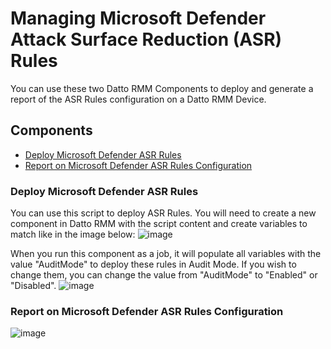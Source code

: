 # Managing Microsoft Defender Attack Surface Reduction (ASR) Rules
You can use these two Datto RMM Components to deploy and generate a report of the ASR Rules configuration on a Datto RMM Device. 

## Components
- [Deploy Microsoft Defender ASR Rules](https://github.com/madhuperera/Datto_RMM/blob/main/Monitoring/Microsoft%20Defender/ASR_Rules/Deploy_ASR_Rules.ps1 "Deploy Microsoft Defender ASR Rules")
- [Report on Microsoft Defender ASR Rules Configuration](https://github.com/madhuperera/Datto_RMM/blob/main/Monitoring/Microsoft%20Defender/ASR_Rules/Report_ASR_Rules.ps1 "Report on Microsoft Defender ASR Rules Configuration")

### Deploy Microsoft Defender ASR Rules
You can use this script to deploy ASR Rules. You will need to create a new component in Datto RMM with the script content and create variables to match like in the image below:
![image](https://user-images.githubusercontent.com/101617608/182069306-ef99a877-68b6-4724-85b2-c63316b2906c.png)

When you run this component as a job, it will populate all variables with the value "AuditMode" to deploy these rules in Audit Mode. If you wish to change them, you can change the value from "AuditMode" to "Enabled" or "Disabled".
![image](https://user-images.githubusercontent.com/101617608/182077960-34a5a6bd-63e9-4cbf-a779-58875f48098e.png)

### Report on Microsoft Defender ASR Rules Configuration
![image](https://user-images.githubusercontent.com/101617608/182078137-52641270-834a-4027-92ab-c8d30ce145c0.png)
